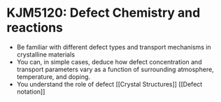 # KJM5120: Defect Chemistry and reactions
- Be familiar with different defect types and transport mechanisms in crystalline materials
- You can, in simple cases, deduce how defect concentration and transport parameters vary as a function of surrounding atmosphere, temperature, and doping.
- You understand the role of defect
[[Crystal Structures]]
[[Defect notation]]
